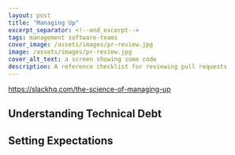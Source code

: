 ```yaml
---
layout: post
title: "Managing Up"
excerpt_separator: <!--end_excerpt-->
tags: management software-teams
cover_image: /assets/images/pr-review.jpg
image: /assets/images/pr-review.jpg
cover_alt_text: a screen showing some code
description: A reference checklist for reviewing pull requests
---
```


https://slackhq.com/the-science-of-managing-up

## Understanding Technical Debt

## Setting Expectations
